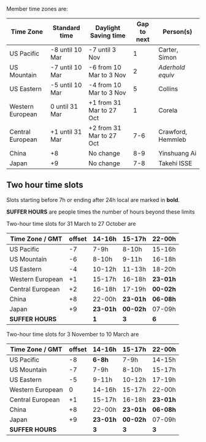 Member time zones are:

Time Zone        |  Standard time    | Daylight Saving time     | Gap to next | Person(s)  
---------------- | ----------------- | ------------------------ | ----------- | -------------
US Pacific       | -8 until 10 Mar   | -7 until 3 Nov           | 1           | Carter, Simon
US Mountain      | -7 until 10 Mar   | -6 from 10 Mar to 3 Nov  | 2           | *Aderhold equiv*
US Eastern       | -5 until 10 Mar   | -4 from 10 Mar to 3 Nov  | 5           | Collins
Western European |  0 until 31 Mar   | +1 from 31 Mar to 27 Oct | 1           | Corela
Central European | +1 until 31 Mar   | +2 from 31 Mar to 27 Oct | 7-6         | Crawford, Hemmleb
China            | +8                | No change                | 8-9         | Yinshuang Ai     
Japan            | +9                | No change                | 7-8         | Takehi ISSE     

## Two hour time slots

Slots starting before 7h or ending after 24h local are marked in **bold**.

**SUFFER HOURS** are people times the number of hours beyond these limits

Two-hour time slots for 31 March to 27 October are

Time Zone  / GMT | offset | 14-16h       |   15-17h   |   22-00h   
---------------- | ------ | ------------ | ---------- | ----------
US Pacific       | -7     |     7-9h     |    8-10h   |   15-16h
US Mountain      | -6     |     8-10h    |    9-11h   |   16-18h
US Eastern       | -4     |    10-12h    |   11-13h   |   18-20h
Western European | +1     |    15-17h    |   16-18h   | **23-01h**
Central European | +2     |    16-18h    |   17-19h   | **00-02h**
China            | +8     |    22-00h    | **23-01h** | **06-08h**
Japan            | +9     |  **23-01h**  | **00-02h** |   07-09h
**SUFFER HOURS** |        |    **1**     |    **3**   |   **6**

Two-hour time slots for 3 November to 10 March are

Time Zone  / GMT | offset | 14-16h       |   15-17h   |   22-00h   
---------------- | ------ | ------------ | ---------- | ----------
US Pacific       | -8     |   **6-8h**   |    7-9h    |   14-15h
US Mountain      | -7     |     7-9h     |    8-10h   |   15-17h
US Eastern       | -5     |     9-11h    |   10-12h   |   17-19h
Western European |  0     |    14-16h    |   15-17h   |   22-00h
Central European | +1     |    15-17h    |   16-18h   | **23-01h**
China            | +8     |    22-00h    | **23-01h** | **06-08h**
Japan            | +9     |  **23-01h**  | **00-02h** |   07-09h
**SUFFER HOURS** |        |    **3**     |    **3**   |   **3**
